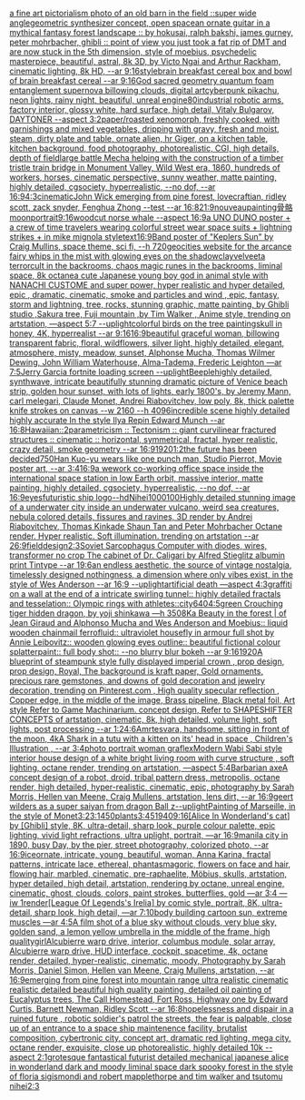 [a fine art pictorialism photo of an old barn in the field ::super wide angle](https://www.ebank.nz/aiartgenerator?category=a%20fine%20art%20pictorialism%20photo%20of%20an%20old%20barn%20in%20the%20field%20%3A%3Asuper%20wide%20angle)[geometric synthesizer concept, open space](https://www.ebank.nz/aiartgenerator?category=geometric%20synthesizer%20concept%2C%20open%20space)[an ornate guitar in a mythical fantasy forest landscape :: by hokusai, ralph bakshi, james gurney, peter mohrbacher, ghibli :: point of view you just took a fat rip of DMT and are now stuck in the 5th dimension, style of moebius, psychedelic masterpiece, beautiful, astral, 8k 3D, by Victo Ngai and Arthur Rackham, cinematic lighting, 8k HD, --ar 9:16](https://www.ebank.nz/aiartgenerator?category=an%20ornate%20guitar%20in%20a%20mythical%20fantasy%20forest%20landscape%20%3A%3A%20by%20hokusai%2C%20ralph%20bakshi%2C%20james%20gurney%2C%20peter%20mohrbacher%2C%20ghibli%20%3A%3A%20point%20of%20view%20you%20just%20took%20a%20fat%20rip%20of%20DMT%20and%20are%20now%20stuck%20in%20the%205th%20dimension%2C%20style%20of%20moebius%2C%20psychedelic%20masterpiece%2C%20beautiful%2C%20astral%2C%208k%203D%2C%20by%20Victo%20Ngai%20and%20Arthur%20Rackham%2C%20cinematic%20lighting%2C%208k%20HD%2C%20--ar%209%3A16)[style](https://www.ebank.nz/aiartgenerator?category=style)[brain breakfast cereal box and bowl of brain breakfast cereal --ar 9:16](https://www.ebank.nz/aiartgenerator?category=brain%20breakfast%20cereal%20box%20and%20bowl%20of%20brain%20breakfast%20cereal%20--ar%209%3A16)[God sacred geometry quantum foam entanglement supernova billowing clouds, digital art](https://www.ebank.nz/aiartgenerator?category=God%20sacred%20geometry%20quantum%20foam%20entanglement%20supernova%20billowing%20clouds%2C%20digital%20art)[cyberpunk pikachu, neon lights, rainy night, beautiful, unreal engine](https://www.ebank.nz/aiartgenerator?category=cyberpunk%20pikachu%2C%20neon%20lights%2C%20rainy%20night%2C%20beautiful%2C%20unreal%20engine)[80](https://www.ebank.nz/aiartgenerator?category=80)[industrial robotic arms, factory interior, glossy white, hard surface, high detail, Vitaly Bulgarov, DAYTONER --aspect 3:2](https://www.ebank.nz/aiartgenerator?category=industrial%20robotic%20arms%2C%20factory%20interior%2C%20glossy%20white%2C%20hard%20surface%2C%20high%20detail%2C%20Vitaly%20Bulgarov%2C%20DAYTONER%20--aspect%203%3A2)[paper](https://www.ebank.nz/aiartgenerator?category=paper)[/roasted  xenomorph, freshly cooked, with garnishings and mixed vegetables, dripping with gravy, fresh and moist, steam, dirty plate and table, ornate alien, hr Giger, on a kitchen table, kitchen background, food photography,  photorealistic, CGI, high details, depth of field](https://www.ebank.nz/aiartgenerator?category=/roasted%20%20xenomorph%2C%20freshly%20cooked%2C%20with%20garnishings%20and%20mixed%20vegetables%2C%20dripping%20with%20gravy%2C%20fresh%20and%20moist%2C%20steam%2C%20dirty%20plate%20and%20table%2C%20ornate%20alien%2C%20hr%20Giger%2C%20on%20a%20kitchen%20table%2C%20kitchen%20background%2C%20food%20photography%2C%20%20photorealistic%2C%20CGI%2C%20high%20details%2C%20depth%20of%20field)[large battle Mecha helping with the construction of a timber tristle train bridge in Monument Valley, Wild West era, 1860, hundreds of workers, horses, cinematic perspective, sunny weather, matte painting, highly detailed, cgsociety, hyperrealistic, --no dof, --ar 16:9](https://www.ebank.nz/aiartgenerator?category=large%20battle%20Mecha%20helping%20with%20the%20construction%20of%20a%20timber%20tristle%20train%20bridge%20in%20Monument%20Valley%2C%20Wild%20West%20era%2C%201860%2C%20hundreds%20of%20workers%2C%20horses%2C%20cinematic%20perspective%2C%20sunny%20weather%2C%20matte%20painting%2C%20highly%20detailed%2C%20cgsociety%2C%20hyperrealistic%2C%20--no%20dof%2C%20--ar%2016%3A9)[4:3](https://www.ebank.nz/aiartgenerator?category=4%3A3)[cinematic](https://www.ebank.nz/aiartgenerator?category=cinematic)[John Wick  emerging from pine forest, lovecraftian, ridley scott, zack snyder, Fenghua Zhong --test --ar 16:8](https://www.ebank.nz/aiartgenerator?category=John%20Wick%20%20emerging%20from%20pine%20forest%2C%20lovecraftian%2C%20ridley%20scott%2C%20zack%20snyder%2C%20Fenghua%20Zhong%20--test%20--ar%2016%3A8)[21:9](https://www.ebank.nz/aiartgenerator?category=21%3A9)[nouveau](https://www.ebank.nz/aiartgenerator?category=nouveau)[painting](https://www.ebank.nz/aiartgenerator?category=painting)[骨骼 moon](https://www.ebank.nz/aiartgenerator?category=%E9%AA%A8%E9%AA%BC%20moon)[portrait](https://www.ebank.nz/aiartgenerator?category=portrait)[9:16](https://www.ebank.nz/aiartgenerator?category=9%3A16)[woodcut norse whale --aspect 16:9](https://www.ebank.nz/aiartgenerator?category=woodcut%20norse%20whale%20--aspect%2016%3A9)[a UNO DUNO poster + a crew of time travelers wearing colorful street wear space suits + lightning strikes + in mike mignola style](https://www.ebank.nz/aiartgenerator?category=a%20UNO%20DUNO%20poster%20%2B%20a%20crew%20of%20time%20travelers%20wearing%20colorful%20street%20wear%20space%20suits%20%2B%20lightning%20strikes%20%2B%20in%20mike%20mignola%20style)[text](https://www.ebank.nz/aiartgenerator?category=text)[16:9](https://www.ebank.nz/aiartgenerator?category=16%3A9)[Band poster of "Keplers Sun" by Craig Mullins, space theme, sci fi, --h 720](https://www.ebank.nz/aiartgenerator?category=Band%20poster%20of%20%22Keplers%20Sun%22%20by%20Craig%20Mullins%2C%20space%20theme%2C%20sci%20fi%2C%20--h%20720)[geocities website for the arcance fairy whips in the mist with glowing eyes on the shadow](https://www.ebank.nz/aiartgenerator?category=geocities%20website%20for%20the%20arcance%20fairy%20whips%20in%20the%20mist%20with%20glowing%20eyes%20on%20the%20shadow)[clay](https://www.ebank.nz/aiartgenerator?category=clay)[velveeta terrorcult in the backrooms, chaos magic runes in the backrooms, liminal space, 8k octane](https://www.ebank.nz/aiartgenerator?category=velveeta%20terrorcult%20in%20the%20backrooms%2C%20chaos%20magic%20runes%20in%20the%20backrooms%2C%20liminal%20space%2C%208k%20octane)[a cute Japanese young boy god in animal style with NANACHI CUSTOME and super power, hyper realistic and hyper detailed, epic , dramatic, cinematic, smoke and particles and wind , epic, fantasy, storm and lightning, tree, rocks, stunning graphic, matte painting, by Ghibli studio ,Sakura tree, Fuji mountain ,by Tim Walker , Anime style, trending on artstation, —aspect 5:7 --uplight](https://www.ebank.nz/aiartgenerator?category=a%20cute%20Japanese%20young%20boy%20god%20in%20animal%20style%20with%20NANACHI%20CUSTOME%20and%20super%20power%2C%20hyper%20realistic%20and%20hyper%20detailed%2C%20epic%20%2C%20dramatic%2C%20cinematic%2C%20smoke%20and%20particles%20and%20wind%20%2C%20epic%2C%20fantasy%2C%20storm%20and%20lightning%2C%20tree%2C%20rocks%2C%20stunning%20graphic%2C%20matte%20painting%2C%20by%20Ghibli%20studio%20%2CSakura%20tree%2C%20Fuji%20mountain%20%2Cby%20Tim%20Walker%20%2C%20Anime%20style%2C%20trending%20on%20artstation%2C%20%E2%80%94aspect%205%3A7%20--uplight)[colorful birds on the tree painting](https://www.ebank.nz/aiartgenerator?category=colorful%20birds%20on%20the%20tree%20painting)[skull in honey, 4K, hyperrealist --ar 9:16](https://www.ebank.nz/aiartgenerator?category=skull%20in%20honey%2C%204K%2C%20hyperrealist%20--ar%209%3A16)[16:9](https://www.ebank.nz/aiartgenerator?category=16%3A9)[beautiful graceful woman, billowing transparent fabric, floral, wildflowers, silver light, highly detailed, elegant, atmosphere, misty, meadow, sunset, Alphonse Mucha, Thomas Wilmer Dewing, John William Waterhouse, Alma-Tadema, Frederic Leighton —ar 7:5](https://www.ebank.nz/aiartgenerator?category=beautiful%20graceful%20woman%2C%20billowing%20transparent%20fabric%2C%20floral%2C%20wildflowers%2C%20silver%20light%2C%20highly%20detailed%2C%20elegant%2C%20atmosphere%2C%20misty%2C%20meadow%2C%20sunset%2C%20Alphonse%20Mucha%2C%20Thomas%20Wilmer%20Dewing%2C%20John%20William%20Waterhouse%2C%20Alma-Tadema%2C%20Frederic%20Leighton%20%E2%80%94ar%207%3A5)[Jerry Garcia fortnite loading screen --uplight](https://www.ebank.nz/aiartgenerator?category=Jerry%20Garcia%20fortnite%20loading%20screen%20--uplight)[Beeple](https://www.ebank.nz/aiartgenerator?category=Beeple)[highly detailed, synthwave, intricate beautifully stunning dramatic picture of Venice beach strip, golden hour sunset, with lots of lights, early 1800's, by Jeremy Mann, carl melegari, Claude Monet, Andrei Riabovitchev, low poly, 8k, thick palette knife strokes on canvas  --w 2160  --h 4096](https://www.ebank.nz/aiartgenerator?category=highly%20detailed%2C%20synthwave%2C%20intricate%20beautifully%20stunning%20dramatic%20picture%20of%20Venice%20beach%20strip%2C%20golden%20hour%20sunset%2C%20with%20lots%20of%20lights%2C%20early%201800%27s%2C%20by%20Jeremy%20Mann%2C%20carl%20melegari%2C%20Claude%20Monet%2C%20Andrei%20Riabovitchev%2C%20low%20poly%2C%208k%2C%20thick%20palette%20knife%20strokes%20on%20canvas%20%20--w%202160%20%20--h%204096)[incredible scene highly detailed highly accurate In the style Ilya Repin Edward Munch --ar 16:8](https://www.ebank.nz/aiartgenerator?category=incredible%20scene%20highly%20detailed%20highly%20accurate%20In%20the%20style%20Ilya%20Repin%20Edward%20Munch%20--ar%2016%3A8)[Hawaiian::2](https://www.ebank.nz/aiartgenerator?category=Hawaiian%3A%3A2)[parametricism :: Tectonism :: giant curvilinear fractured structures :: cinematic :: horizontal, symmetrical, fractal, hyper realistic, crazy detail, smoke geometry --ar 16:9](https://www.ebank.nz/aiartgenerator?category=parametricism%20%3A%3A%20Tectonism%20%3A%3A%20giant%20curvilinear%20fractured%20structures%20%3A%3A%20cinematic%20%3A%3A%20horizontal%2C%20symmetrical%2C%20fractal%2C%20hyper%20realistic%2C%20crazy%20detail%2C%20smoke%20geometry%20--ar%2016%3A9)[1920](https://www.ebank.nz/aiartgenerator?category=1920)[1:2](https://www.ebank.nz/aiartgenerator?category=1%3A2)[the future has been decided](https://www.ebank.nz/aiartgenerator?category=the%20future%20has%20been%20decided)[750](https://www.ebank.nz/aiartgenerator?category=750)[Han Kuo-yu wears like one punch man, Studio Pierrot, Movie poster art, --ar 3:4](https://www.ebank.nz/aiartgenerator?category=Han%20Kuo-yu%20wears%20like%20one%20punch%20man%2C%20Studio%20Pierrot%2C%20Movie%20poster%20art%2C%20--ar%203%3A4)[16:9](https://www.ebank.nz/aiartgenerator?category=16%3A9)[a wework co-working office space inside the international space station in low Earth orbit, massive interior, matte painting, highly detailed, cgsociety, hyperrealistic, --no dof, --ar 16:9](https://www.ebank.nz/aiartgenerator?category=a%20wework%20co-working%20office%20space%20inside%20the%20international%20space%20station%20in%20low%20Earth%20orbit%2C%20massive%20interior%2C%20matte%20painting%2C%20highly%20detailed%2C%20cgsociety%2C%20hyperrealistic%2C%20--no%20dof%2C%20--ar%2016%3A9)[eyes](https://www.ebank.nz/aiartgenerator?category=eyes)[futuristic ship logo](https://www.ebank.nz/aiartgenerator?category=futuristic%20ship%20logo)[--hd](https://www.ebank.nz/aiartgenerator?category=--hd)[Nihei](https://www.ebank.nz/aiartgenerator?category=Nihei)[1000100](https://www.ebank.nz/aiartgenerator?category=1000100)[Highly detailed stunning image of a underwater city inside an underwater vulcano, weird sea creatures, nebula colored details, fissures and ravines, 3D render by Andrei Riabovitchev, Thomas Kinkade Shaun Tan and Peter Mohrbacher Octane render. Hyper realistic. Soft illumination.  trending on artstation --ar 26:9](https://www.ebank.nz/aiartgenerator?category=Highly%20detailed%20stunning%20image%20of%20a%20underwater%20city%20inside%20an%20underwater%20vulcano%2C%20weird%20sea%20creatures%2C%20nebula%20colored%20details%2C%20fissures%20and%20ravines%2C%203D%20render%20by%20Andrei%20Riabovitchev%2C%20Thomas%20Kinkade%20Shaun%20Tan%20and%20Peter%20Mohrbacher%20Octane%20render.%20Hyper%20realistic.%20Soft%20illumination.%20%20trending%20on%20artstation%20--ar%2026%3A9)[field](https://www.ebank.nz/aiartgenerator?category=field)[design](https://www.ebank.nz/aiartgenerator?category=design)[2:3](https://www.ebank.nz/aiartgenerator?category=2%3A3)[Soviet Sarcophagus Computer with diodes, wires, transformer no crop The cabinet of Dr. Caligari by Alfred Stieglitz albumin print Tintype --ar 19:6](https://www.ebank.nz/aiartgenerator?category=Soviet%20Sarcophagus%20Computer%20with%20diodes%2C%20wires%2C%20transformer%20no%20crop%20The%20cabinet%20of%20Dr.%20Caligari%20by%20Alfred%20Stieglitz%20albumin%20print%20Tintype%20--ar%2019%3A6)[an endless aesthetic, the source of vintage nostalgia, timelessly designed nothingness, a dimension where only vibes exist, in the style of Wes Anderson --ar 16:9 --uplight](https://www.ebank.nz/aiartgenerator?category=an%20endless%20aesthetic%2C%20the%20source%20of%20vintage%20nostalgia%2C%20timelessly%20designed%20nothingness%2C%20a%20dimension%20where%20only%20vibes%20exist%2C%20in%20the%20style%20of%20Wes%20Anderson%20--ar%2016%3A9%20--uplight)[artificial death —aspect 4:3](https://www.ebank.nz/aiartgenerator?category=artificial%20death%20%E2%80%94aspect%204%3A3)[graffiti on a wall at the end of a intricate swirling tunnel:: highly detailed fractals and tesselation:: Olympic rings with athletes::](https://www.ebank.nz/aiartgenerator?category=graffiti%20on%20a%20wall%20at%20the%20end%20of%20a%20intricate%20swirling%20tunnel%3A%3A%20highly%20detailed%20fractals%20and%20tesselation%3A%3A%20Olympic%20rings%20with%20athletes%3A%3A)[city](https://www.ebank.nz/aiartgenerator?category=city)[640](https://www.ebank.nz/aiartgenerator?category=640)[4:5](https://www.ebank.nz/aiartgenerator?category=4%3A5)[green Crouching tiger hidden dragon, by yoji shinkawa —h 350](https://www.ebank.nz/aiartgenerator?category=green%20Crouching%20tiger%20hidden%20dragon%2C%20by%20yoji%20shinkawa%20%E2%80%94h%20350)[8K](https://www.ebank.nz/aiartgenerator?category=8K)[a Beauty in the forest | of Jean Giraud and Alphonso Mucha and Wes Anderson and Moebius:: liquid wooden chainmail ferrofluid:: ultraviolet housefly in armour full shot by Annie Leibovitz:: wooden glowing eyes outline:: beautiful fictional colour splatterpaint:: full body shot:: --no blurry blur bokeh --ar 9:16](https://www.ebank.nz/aiartgenerator?category=a%20Beauty%20in%20the%20forest%20%7C%20of%20Jean%20Giraud%20and%20Alphonso%20Mucha%20and%20Wes%20Anderson%20and%20Moebius%3A%3A%20liquid%20wooden%20chainmail%20ferrofluid%3A%3A%20ultraviolet%20housefly%20in%20armour%20full%20shot%20by%20Annie%20Leibovitz%3A%3A%20wooden%20glowing%20eyes%20outline%3A%3A%20beautiful%20fictional%20colour%20splatterpaint%3A%3A%20full%20body%20shot%3A%3A%20--no%20blurry%20blur%20bokeh%20--ar%209%3A16)[1920](https://www.ebank.nz/aiartgenerator?category=1920)[A blueprint of steampunk style fully displayed imperial crown , prop design, prop design, Royal, The background is kraft paper,  Gold ornaments, precious rare gemstones,  and downs of gold decoration and jewelry decoration,  trending on Pinterest.com  , High quality specular reflection ,  Copper  edge, in the middle of the image, Brass pipeline,  Black metal foil,  Art style Refer to Game Machinarium.  concept design, Refer to SHAPESHIFTER CONCEPTS  of artstation, cinematic,  8k, high detailed,  volume light,  soft lights,  post processing    --ar 1:2](https://www.ebank.nz/aiartgenerator?category=A%20blueprint%20of%20steampunk%20style%20fully%20displayed%20imperial%20crown%20%2C%20prop%20design%2C%20prop%20design%2C%20Royal%2C%20The%20background%20is%20kraft%20paper%2C%20%20Gold%20ornaments%2C%20precious%20rare%20gemstones%2C%20%20and%20downs%20of%20gold%20decoration%20and%20jewelry%20decoration%2C%20%20trending%20on%20Pinterest.com%20%20%2C%20High%20quality%20specular%20reflection%20%2C%20%20Copper%20%20edge%2C%20in%20the%20middle%20of%20the%20image%2C%20Brass%20pipeline%2C%20%20Black%20metal%20foil%2C%20%20Art%20style%20Refer%20to%20Game%20Machinarium.%20%20concept%20design%2C%20Refer%20to%20SHAPESHIFTER%20CONCEPTS%20%20of%20artstation%2C%20cinematic%2C%20%208k%2C%20high%20detailed%2C%20%20volume%20light%2C%20%20soft%20lights%2C%20%20post%20processing%20%20%20%20--ar%201%3A2)[4:6](https://www.ebank.nz/aiartgenerator?category=4%3A6)[Amrtesvara, handsome, sitting in front of the moon, 4k](https://www.ebank.nz/aiartgenerator?category=Amrtesvara%2C%20handsome%2C%20sitting%20in%20front%20of%20the%20moon%2C%204k)[A Shark in a tutu with a kitten on its' head in space , Children's Illustration , --ar 3:4](https://www.ebank.nz/aiartgenerator?category=A%20Shark%20in%20a%20tutu%20with%20a%20kitten%20on%20its%27%20head%20in%20space%20%2C%20Children%27s%20Illustration%20%2C%20--ar%203%3A4)[photo portrait woman graflex](https://www.ebank.nz/aiartgenerator?category=photo%20portrait%20woman%20graflex)[Modern Wabi Sabi style interior house design of a white bright living room with curve structure , soft lighting, octane render, trending on artstation, —aspect 5:4](https://www.ebank.nz/aiartgenerator?category=Modern%20Wabi%20Sabi%20style%20interior%20house%20design%20of%20a%20white%20bright%20living%20room%20with%20curve%20structure%20%2C%20soft%20lighting%2C%20octane%20render%2C%20trending%20on%20artstation%2C%20%E2%80%94aspect%205%3A4)[Barbarian axe](https://www.ebank.nz/aiartgenerator?category=Barbarian%20axe)[A concept design of a robot, droid, tribal pattern dress, metropolis, octane render, high detailed, hyper-realistic, cinematic, epic, photography by Sarah Morris, Hellen van Meene, Craig Mullens, artstation, lens dirt, --ar 16:9](https://www.ebank.nz/aiartgenerator?category=A%20concept%20design%20of%20a%20robot%2C%20droid%2C%20tribal%20pattern%20dress%2C%20metropolis%2C%20octane%20render%2C%20high%20detailed%2C%20hyper-realistic%2C%20cinematic%2C%20epic%2C%20photography%20by%20Sarah%20Morris%2C%20Hellen%20van%20Meene%2C%20Craig%20Mullens%2C%20artstation%2C%20lens%20dirt%2C%20--ar%2016%3A9)[geert wilders as a super saiyan from dragon Ball z](https://www.ebank.nz/aiartgenerator?category=geert%20wilders%20as%20a%20super%20saiyan%20from%20dragon%20Ball%20z)[--uplight](https://www.ebank.nz/aiartgenerator?category=--uplight)[Painting of Marseille, in the style of Monet](https://www.ebank.nz/aiartgenerator?category=Painting%20of%20Marseille%2C%20in%20the%20style%20of%20Monet)[3:2](https://www.ebank.nz/aiartgenerator?category=3%3A2)[3:1](https://www.ebank.nz/aiartgenerator?category=3%3A1)[450](https://www.ebank.nz/aiartgenerator?category=450)[plants](https://www.ebank.nz/aiartgenerator?category=plants)[3:4](https://www.ebank.nz/aiartgenerator?category=3%3A4)[5](https://www.ebank.nz/aiartgenerator?category=5)[1940](https://www.ebank.nz/aiartgenerator?category=1940)[9:16](https://www.ebank.nz/aiartgenerator?category=9%3A16)[[Alice In Wonderland's cat] by [Ghibli] style, 8K, ultra-detail, sharp look, purple colour palette, epic lighting, vivid light refractions, ultra uplight, portrait, —ar 16:9](https://www.ebank.nz/aiartgenerator?category=%5BAlice%20In%20Wonderland%27s%20cat%5D%20by%20%5BGhibli%5D%20style%2C%208K%2C%20ultra-detail%2C%20sharp%20look%2C%20purple%20colour%20palette%2C%20epic%20lighting%2C%20vivid%20light%20refractions%2C%20ultra%20uplight%2C%20portrait%2C%20%E2%80%94ar%2016%3A9)[manila city in 1890, busy Day, by the pier, street photography, colorized photo, --ar 16:9](https://www.ebank.nz/aiartgenerator?category=manila%20city%20in%201890%2C%20busy%20Day%2C%20by%20the%20pier%2C%20street%20photography%2C%20colorized%20photo%2C%20--ar%2016%3A9)[ice](https://www.ebank.nz/aiartgenerator?category=ice)[ornate, intricate, young, beautiful, woman, Anna Karina, fractal patterns, intricate lace, ethereal, phantasmagoric, flowers on face and hair, flowing hair, marbled, cinematic, pre-raphaelite, Möbius, skulls, artstation, hyper detailed, high detail, artstation, rendering by octane, unreal engine, cinematic, ghost, clouds, colors, paint strokes, butterflies, gold —ar 3:4 —iw 1](https://www.ebank.nz/aiartgenerator?category=ornate%2C%20intricate%2C%20young%2C%20beautiful%2C%20woman%2C%20Anna%20Karina%2C%20fractal%20patterns%2C%20intricate%20lace%2C%20ethereal%2C%20phantasmagoric%2C%20flowers%20on%20face%20and%20hair%2C%20flowing%20hair%2C%20marbled%2C%20cinematic%2C%20pre-raphaelite%2C%20M%C3%B6bius%2C%20skulls%2C%20artstation%2C%20hyper%20detailed%2C%20high%20detail%2C%20artstation%2C%20rendering%20by%20octane%2C%20unreal%20engine%2C%20cinematic%2C%20ghost%2C%20clouds%2C%20colors%2C%20paint%20strokes%2C%20butterflies%2C%20gold%20%E2%80%94ar%203%3A4%20%E2%80%94iw%201)[render](https://www.ebank.nz/aiartgenerator?category=render)[[League Of Legends's Irelia] by comic style, portrait, 8K, ultra-detail, sharp look, high detail, —ar 7:10](https://www.ebank.nz/aiartgenerator?category=%5BLeague%20Of%20Legends%27s%20Irelia%5D%20by%20comic%20style%2C%20portrait%2C%208K%2C%20ultra-detail%2C%20sharp%20look%2C%20high%20detail%2C%20%E2%80%94ar%207%3A10)[body building cartoon sun, extreme muscles —ar 4:5](https://www.ebank.nz/aiartgenerator?category=body%20building%20cartoon%20sun%2C%20extreme%20muscles%20%E2%80%94ar%204%3A5)[A film shot of a blue sky without clouds, very blue sky, golden sand, a lemon yellow umbrella in the middle of the frame, high quality](https://www.ebank.nz/aiartgenerator?category=A%20film%20shot%20of%20a%20blue%20sky%20without%20clouds%2C%20very%20blue%20sky%2C%20golden%20sand%2C%20a%20lemon%20yellow%20umbrella%20in%20the%20middle%20of%20the%20frame%2C%20high%20quality)[girl](https://www.ebank.nz/aiartgenerator?category=girl)[Alcubierre warp drive, interior, columbus module, solar array, Alcubierre warp drive, HUD interface, cockpit, spacetime, 4k, octane render, detailed, hyper-realistic, cinematic, moody, Photography by Sarah Morris, Daniel Simon, Hellen van Meene, Craig Mullens, artstation, --ar 16:9](https://www.ebank.nz/aiartgenerator?category=Alcubierre%20warp%20drive%2C%20interior%2C%20columbus%20module%2C%20solar%20array%2C%20Alcubierre%20warp%20drive%2C%20HUD%20interface%2C%20cockpit%2C%20spacetime%2C%204k%2C%20octane%20render%2C%20detailed%2C%20hyper-realistic%2C%20cinematic%2C%20moody%2C%20Photography%20by%20Sarah%20Morris%2C%20Daniel%20Simon%2C%20Hellen%20van%20Meene%2C%20Craig%20Mullens%2C%20artstation%2C%20--ar%2016%3A9)[emerging from pine forest into mountain range ultra realistic cinematic realistic detailed beautiful high quality painting, detailed oil painting of Eucalyptus trees, The Call Homestead, Fort Ross, Highway one by Edward Curtis, Barnett Newman, Ridley Scott --ar 16:8](https://www.ebank.nz/aiartgenerator?category=emerging%20from%20pine%20forest%20into%20mountain%20range%20ultra%20realistic%20cinematic%20realistic%20detailed%20beautiful%20high%20quality%20painting%2C%20detailed%20oil%20painting%20of%20Eucalyptus%20trees%2C%20The%20Call%20Homestead%2C%20Fort%20Ross%2C%20Highway%20one%20by%20Edward%20Curtis%2C%20Barnett%20Newman%2C%20Ridley%20Scott%20--ar%2016%3A8)[hopelessness and dispair in a ruined future , robotic soldier's patrol the streets, the fear is palpable,  close up of an entrance to a space ship maintenence facility, brutalist composition, cybertronic city, concept art, dramatic red lighting, mega city, octane render, exquisite, close up photorealistic, highly detailed 10k --aspect 2:1](https://www.ebank.nz/aiartgenerator?category=hopelessness%20and%20dispair%20in%20a%20ruined%20future%20%2C%20robotic%20soldier%27s%20patrol%20the%20streets%2C%20the%20fear%20is%20palpable%2C%20%20close%20up%20of%20an%20entrance%20to%20a%20space%20ship%20maintenence%20facility%2C%20brutalist%20composition%2C%20cybertronic%20city%2C%20concept%20art%2C%20dramatic%20red%20lighting%2C%20mega%20city%2C%20octane%20render%2C%20exquisite%2C%20close%20up%20photorealistic%2C%20highly%20detailed%2010k%20--aspect%202%3A1)[grotesque fantastical futurist detailed mechanical japanese alice in wonderland dark and moody liminal space dark spooky forest in the style of floria sigismondi and robert mapplethorpe and tim walker and tsutomu nihei](https://www.ebank.nz/aiartgenerator?category=grotesque%20fantastical%20futurist%20detailed%20mechanical%20japanese%20alice%20in%20wonderland%20dark%20and%20moody%20liminal%20space%20dark%20spooky%20forest%20in%20the%20style%20of%20floria%20sigismondi%20and%20robert%20mapplethorpe%20and%20tim%20walker%20and%20tsutomu%20nihei)[2:3](https://www.ebank.nz/aiartgenerator?category=2%3A3)